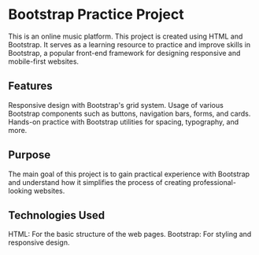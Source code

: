 # Bootstrap Practice Project

This is an online music platform. This project is created using HTML and Bootstrap. It serves as a learning resource to practice and improve skills in Bootstrap, a popular front-end framework for designing responsive and mobile-first websites.

## Features

Responsive design with Bootstrap's grid system. Usage of various Bootstrap components such as buttons, navigation bars, forms, and cards. Hands-on practice with Bootstrap utilities for spacing, typography, and more.

## Purpose

The main goal of this project is to gain practical experience with Bootstrap and understand how it simplifies the process of creating professional-looking websites.

## Technologies Used

HTML: For the basic structure of the web pages. Bootstrap: For styling and responsive design.
